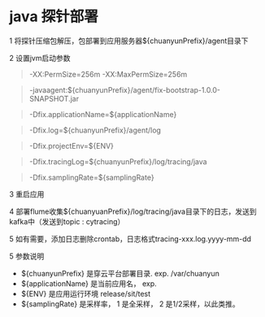 # java 探针部署

1 将探针压缩包解压，包部署到应用服务器${chuanyunPrefix}/agent目录下

2 设置jvm启动参数

>-XX:PermSize=256m -XX:MaxPermSize=256m

>-javaagent:${chuanyunPrefix}/agent/fix-bootstrap-1.0.0-SNAPSHOT.jar  

>-Dfix.applicationName=${applicationName} 

>-Dfix.log=${chuanyunPrefix}/agent/log

>-Dfix.projectEnv=${ENV}

>-Dfix.tracingLog=${chuanyunPrefix}/log/tracing/java

>-Dfix.samplingRate=${samplingRate}

3 重启应用

4 部署flume收集${chuanyuanPrefix}/log/tracing/java目录下的日志，发送到kafka中（发送到topic : cytracing）

5 如有需要，添加日志删除crontab，日志格式tracing-xxx.log.yyyy-mm-dd

5 参数说明

- ${chuanyunPrefix} 是穿云平台部署目录. exp. /var/chuanyun
-  ${applicationName} 是当前应用名， exp.
-  ${ENV} 是应用运行环境   release/sit/test
-  ${samplingRate} 是采样率， 1 是全采样，  2 是1/2采样，以此类推。
